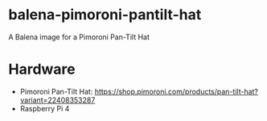 # balena-pimoroni-pantilt-hat
A Balena image for a Pimoroni Pan-Tilt Hat

# Hardware

* Pimoroni Pan-Tilt Hat: https://shop.pimoroni.com/products/pan-tilt-hat?variant=22408353287
* Raspberry Pi 4
